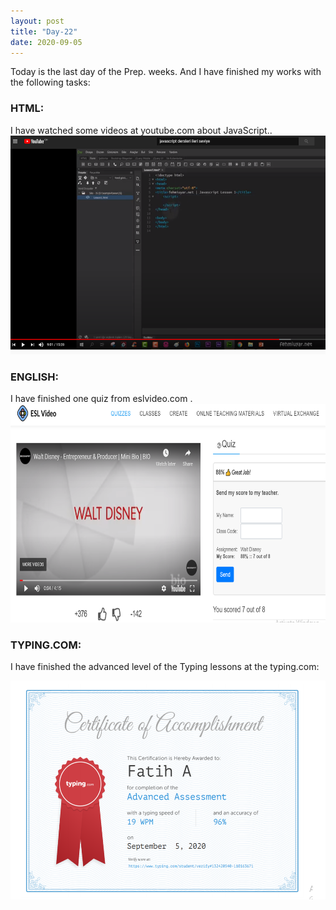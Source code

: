 ```yaml
---
layout: post
title: "Day-22"
date: 2020-09-05
---
```

Today is the last day of the Prep. weeks. And I have finished my works with the following tasks:

<h3> HTML: </h3>
I have watched some videos at youtube.com about JavaScript..
<img src="/Images/JS1.png" alt="day22HTML" height="350">

<h3> ENGLISH: </h3>
I have finished one quiz from eslvideo.com .

<img src="/Images/EslVideo24.png" alt="day22English" height="350">

<h3> TYPING.COM: </h3>

I have finished the advanced level of the Typing lessons at the typing.com:

<img src="/Images/Typing21.png" alt="day22Typing" height="350">
